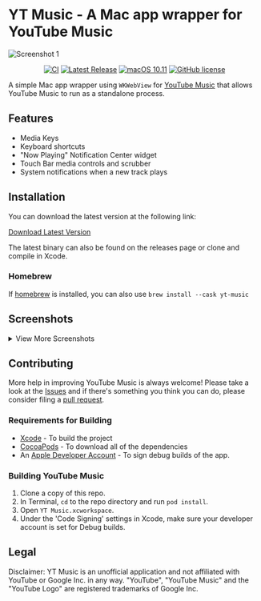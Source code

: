 # YT Music - A Mac app wrapper for YouTube Music

![Screenshot 1](screenshots/screenshot-1.png)

<span align="center">

[![CI](https://github.com/steve228uk/YouTube-Music/actions/workflows/CI.yml/badge.svg)](https://github.com/steve228uk/YouTube-Music/actions/workflows/CI.yml) [![Latest Release](https://img.shields.io/github/v/release/steve228uk/YouTube-Music?color=yellow)](https://github.com/steve228uk/YouTube-Music/releases) [![macOS 10.11](https://img.shields.io/badge/platform-macOS%2010.11-blueviolet)](https://github.com/steve228uk/YouTube-Music/releases) [![GitHub license](https://img.shields.io/badge/license-MIT-blue.svg)](https://raw.githubusercontent.com/steve228uk/YouTube-Music/master/LICENSE)

</span>

A simple Mac app wrapper using `WKWebView` for [YouTube Music](https://music.youtube.com) that allows YouTube Music to run as a standalone process. 

## Features

- Media Keys
- Keyboard shortcuts
- "Now Playing" Notification Center widget
- Touch Bar media controls and scrubber
- System notifications when a new track plays

## Installation

You can download the latest version at the following link:

[Download Latest Version](https://github.com/steve228uk/YouTube-Music/releases/latest)

The latest binary can also be found on the releases page or clone and compile in Xcode.

### Homebrew

If [homebrew](https://brew.sh) is installed, you can also use `brew install --cask yt-music`

## Screenshots

<details><summary>View More Screenshots</summary>
<p>


![Screenshot 2](screenshots/screenshot-2.png)
![Screenshot 3](screenshots/screenshot-3.png)
![Screenshot 4](screenshots/screenshot-4.png)

</p>
</details>

## Contributing

More help in improving YouTube Music is always welcome! Please take a look at the [Issues](https://github.com/steve228uk/YouTube-Music/issues) and if there's something you think you can do, please consider filing a [pull request](https://github.com/steve228uk/YouTube-Music/pulls).

### Requirements for Building

* [Xcode](http://developer.apple.com/download/more/) - To build the project
* [CocoaPods](https://cocoapods.org) - To download all of the dependencies
* An [Apple Developer Account](https://developer.apple.com) - To sign debug builds of the app.

### Building YouTube Music

1. Clone a copy of this repo.
2. In Terminal, `cd` to the repo directory and run `pod install`.
3. Open `YT Music.xcworkspace`.
4. Under the 'Code Signing' settings in Xcode, make sure your developer account is set for Debug builds.

## Legal

Disclaimer: YT Music is an unofficial application and not affiliated with YouTube or Google Inc. in any way. "YouTube", "YouTube Music" and the "YouTube Logo" are registered trademarks of Google Inc.
